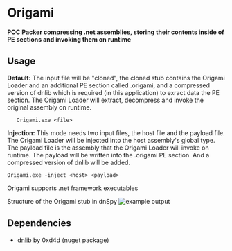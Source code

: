 # Origami
**POC Packer compressing .net assemblies, storing their contents inside of PE sections and invoking them on runtime**

## Usage

**Default:** The input file will be "cloned", the cloned stub contains the Origami Loader and an additional PE section called .origami, and a compressed version of dnlib which is required (in this application) to exract data the PE section. The Origami Loader will extract, decompress and invoke the original assembly on runtime.

       Origami.exe <file>
**Injection:** This mode needs two input files, the host file and the payload file. The Origami Loader will be injected into the host assembly's global type. The payload file is the assembly that the Origami Loader will invoke on runtime. The payload will be written into the .origami PE section. And a compressed version of dnlib will be added.

    Origami.exe -inject <host> <payload>

Origami supports .net framework executables

Structure of the Origami stub in dnSpy
![example output](https://i.imgur.com/9t2yO9e.png)

## Dependencies
- [dnlib](https://github.com/0xd4d/dnlib) by 0xd4d (nuget package)
